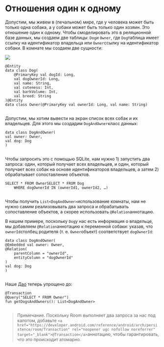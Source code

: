 # Отношения один к одному

Допустим, мы живем в (печальном) мире, где у человека может быть только одна собака, а у собаки может быть только один хозяин. Это отношение один к одному. Чтобы смоделировать это в реляционной базе данных, мы создаем две таблицы: `Dog`и `Owner`, где `Dog`таблица имеет ссылку на идентификатор владельца или `Owner`ссылку на идентификатор собаки. В комнате мы создаем две сущности:

![](https://ucarecdn.com/ed322e0d-044c-4c12-965d-1bb9c9394af5/)![](data:image/gif;base64,R0lGODlhAQABAPABAP///wAAACH5BAEKAAAALAAAAAABAAEAAAICRAEAOw== "Click and drag to move")

```
@Entity
data class Dog(
    @PrimaryKey val dogId: Long,
    val dogOwnerId: Long,
    val name: String,
    val cuteness: Int,
    val barkVolume: Int,
    val breed: String
)@Entity
data class Owner(@PrimaryKey val ownerId: Long, val name: String)
```

![](data:image/gif;base64,R0lGODlhAQABAPABAP///wAAACH5BAEKAAAALAAAAAABAAEAAAICRAEAOw==)![](data:image/gif;base64,R0lGODlhAQABAPABAP///wAAACH5BAEKAAAALAAAAAABAAEAAAICRAEAOw== "Click and drag to move")

Допустим, мы хотим вывести на экран список всех собак и их владельцев. Для этого мы создадим `DogAndOwner`класс данных:

```
data class DogAndOwner(
val owner: Owner,
val dog: Dog
)
```

![](data:image/gif;base64,R0lGODlhAQABAPABAP///wAAACH5BAEKAAAALAAAAAABAAEAAAICRAEAOw==)![](data:image/gif;base64,R0lGODlhAQABAPABAP///wAAACH5BAEKAAAALAAAAAABAAEAAAICRAEAOw== "Click and drag to move")

Чтобы запросить это с помощью SQLite, нам нужно 1) запустить два запроса: один, который получает всех владельцев, и один, который получает всех собак на основе идентификаторов владельцев, а затем 2) обрабатывает сопоставление объектов.

```
SELECT * FROM OwnerSELECT * FROM Dog
    WHERE dogOwnerId IN (ownerId1, ownerId2, …)
```

![](data:image/gif;base64,R0lGODlhAQABAPABAP///wAAACH5BAEKAAAALAAAAAABAAEAAAICRAEAOw==)![](data:image/gif;base64,R0lGODlhAQABAPABAP///wAAACH5BAEKAAAALAAAAAABAAEAAAICRAEAOw== "Click and drag to move")

Чтобы получить `List<DogAndOwner>`использование комнаты, нам не нужно самим реализовывать два запроса и обрабатывать сопоставление объектов, а скорее использовать `@Relation`аннотацию.

В нашем примере, поскольку `Dog`у нас есть информация о владельце, мы добавляем `@Relation`аннотацию к переменной собаки: указав, что `ownerId`столбец родителя (т. е. `Owner`объект) соответствует `dogOwnerId`:

```
data class DogAndOwner(
@Embedded val owner: Owner,
@Relation(
    parentColumn = "ownerId",
    entityColumn = "dogOwnerId"
)
val dog: Dog
)
```

![](data:image/gif;base64,R0lGODlhAQABAPABAP///wAAACH5BAEKAAAALAAAAAABAAEAAAICRAEAOw==)![](data:image/gif;base64,R0lGODlhAQABAPABAP///wAAACH5BAEKAAAALAAAAAABAAEAAAICRAEAOw== "Click and drag to move")

Наше [Дао](https://developer.android.com/reference/android/arch/persistence/room/Dao) теперь упрощено до:

```
@Transaction
@Query("SELECT * FROM Owner")
fun getDogsAndOwners(): List<DogAndOwner>
```

![](data:image/gif;base64,R0lGODlhAQABAPABAP///wAAACH5BAEKAAAALAAAAAABAAEAAAICRAEAOw==)![](data:image/gif;base64,R0lGODlhAQABAPABAP///wAAACH5BAEKAAAALAAAAAABAAEAAAICRAEAOw== "Click and drag to move")

> Примечание. Поскольку Room выполняет два запроса за нас под капотом, добавьте `<a href="https://developer.android.com/reference/android/arch/persistence/room/Transaction" rel="noopener ugc nofollow noreferrer" target="_blank">@Transaction</a>`аннотацию, чтобы гарантировать, что это происходит атомарно.
